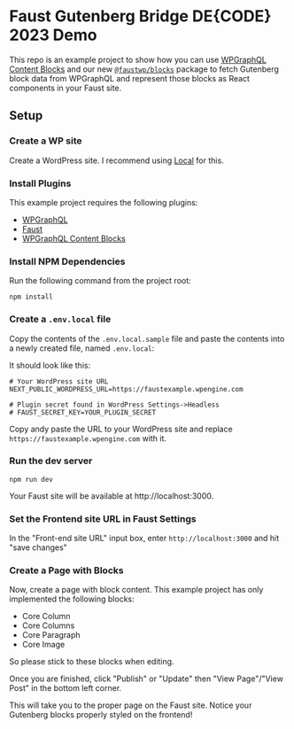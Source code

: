 # Faust Gutenberg Bridge DE{CODE} 2023 Demo

This repo is an example project to show how you can use [WPGraphQL Content Blocks](https://github.com/wpengine/wp-graphql-content-blocks) and our new [`@faustwp/blocks`](https://www.npmjs.com/package/@faustwp/blocks) package to fetch Gutenberg block data from WPGraphQL and represent those blocks as React components in your Faust site.

## Setup

### Create a WP site

Create a WordPress site. I recommend using [Local](https://localwp.com) for this.

### Install Plugins

This example project requires the following plugins:

- [WPGraphQL](https://wordpress.org/plugins/wp-graphql/)
- [Faust](https://wordpress.org/plugins/faustwp/)
- [WPGraphQL Content Blocks](https://github.com/wpengine/wp-graphql-content-blocks)

### Install NPM Dependencies

Run the following command from the project root:

```
npm install
```

### Create a `.env.local` file

Copy the contents of the `.env.local.sample` file and paste the contents into a newly created file, named `.env.local`:

It should look like this:

```
# Your WordPress site URL
NEXT_PUBLIC_WORDPRESS_URL=https://faustexample.wpengine.com

# Plugin secret found in WordPress Settings->Headless
# FAUST_SECRET_KEY=YOUR_PLUGIN_SECRET
```

Copy andy paste the URL to your WordPress site and replace `https://faustexample.wpengine.com` with it.

### Run the dev server

```
npm run dev
```

Your Faust site will be available at http://localhost:3000.

### Set the Frontend site URL in Faust Settings

In the "Front-end site URL" input box, enter `http://localhost:3000` and hit "save changes"

### Create a Page with Blocks

Now, create a page with block content. This example project has only implemented the following blocks:

- Core Column
- Core Columns
- Core Paragraph
- Core Image

So please stick to these blocks when editing.

Once you are finished, click "Publish" or "Update" then "View Page"/"View Post" in the bottom left corner.

This will take you to the proper page on the Faust site. Notice your Gutenberg blocks properly styled on the frontend!
